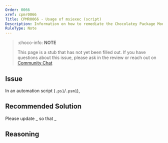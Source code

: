 ```yaml
---
Order: 0066
xref: cpmr0066
Title: CPMR0066 - Usage of msiexec (script)
Description: Information on how to remediate the Chocolatey Package Moderation Rule 0066
RuleType: Note
---
```


<?! Include "../../../../../shared/package-validator-rule-note.txt" /?>

> :choco-info: **NOTE**
>
> This page is a stub that has not yet been filled out. If you have questions about this issue, please ask in the review or reach out on [Community Chat](https://ch0.co/community)

## Issue

In an automation script (`.ps1`/`.psm1`),

## Recommended Solution

Please update _ so that _

## Reasoning
